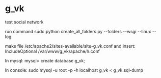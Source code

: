 g_vk
====

test social network


run command
sudo python create_all_folders.py --folders --wsgi --linux --log

make file /etc/apache2/sites-available/site-g_vk.conf and insert: 
IncludeOptional /var/www/g_vk/apache/h.conf

In mysql:
mysql> create database g_vk;

In console:
sudo mysql -u root -p<passwd> -h localhost g_vk < g_vk.sql-dump
